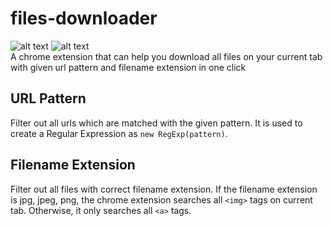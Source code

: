 # files-downloader
![alt text](https://i.imgur.com/HWNUCV6.png)
![alt text](https://i.imgur.com/Fq3erf1.png)\
A chrome extension that can help you download all files on your current tab with given url pattern and filename extension in one click


## URL Pattern
Filter out all urls which are matched with the given pattern. It is used to create a Regular Expression as ``new RegExp(pattern)``.

## Filename Extension
Filter out all files with correct filename extension. If the filename extension is jpg, jpeg, png, the chrome extension searches all ``<img>`` tags on current tab. Otherwise, it only searches all ``<a>`` tags.
